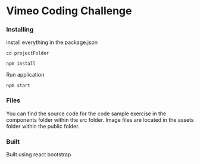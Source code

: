 # Vimeo Coding Challenge

### Installing 
install everything in the package.json
```
cd projectFolder
```
```
npm install
```
Run application 
``` 
npm start
```

### Files
You can find the source code for the code sample exercise in the components folder within the src folder. 
Image files are located in the assets folder within the public folder.

### Built
Built using react bootstrap
